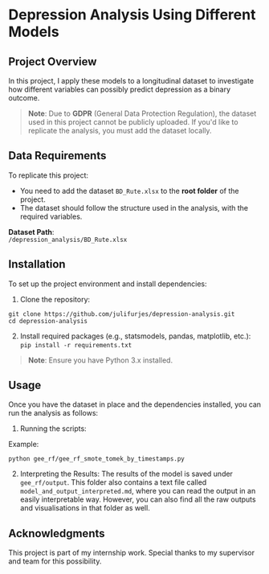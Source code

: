 # **Depression Analysis Using Different Models**

## **Project Overview**

In this project, I apply these models to a longitudinal dataset to investigate how different variables can possibly predict depression as a binary outcome.

> **Note**: Due to **GDPR** (General Data Protection Regulation), the dataset used in this project cannot be publicly uploaded. If you'd like to replicate the analysis, you must add the dataset locally.

## **Data Requirements**

To replicate this project:
- You need to add the dataset `BD_Rute.xlsx` to the **root folder** of the project.
- The dataset should follow the structure used in the analysis, with the required variables.

**Dataset Path**:  
```/depression_analysis/BD_Rute.xlsx```

## **Installation**

To set up the project environment and install dependencies:

1. Clone the repository:
```
git clone https://github.com/julifurjes/depression-analysis.git
cd depression-analysis
```

2. Install required packages (e.g., statsmodels, pandas, matplotlib, etc.):
```pip install -r requirements.txt```

> **Note**: Ensure you have Python 3.x installed.

## **Usage**

Once you have the dataset in place and the dependencies installed, you can run the analysis as follows:

1. Running the scripts:

Example:

```python gee_rf/gee_rf_smote_tomek_by_timestamps.py```

2. Interpreting the Results:
The results of the model is saved under ```gee_rf/output```. This folder also contains a text file called ```model_and_output_interpreted.md```, where you can read the output in an easily interpretable way. However, you can also find all the raw outputs and visualisations in that folder as well.

## **Acknowledgments**

This project is part of my internship work. Special thanks to my supervisor and team for this possibility.
